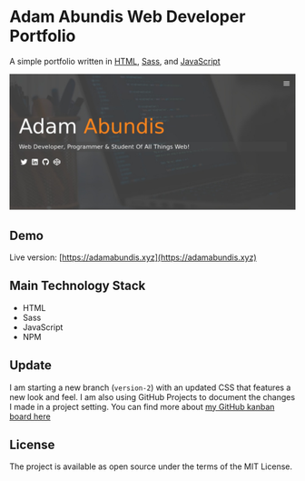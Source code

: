 # Adam Abundis Web Developer Portfolio

A simple portfolio written in [HTML](https://www.w3.org/TR/html52/), [Sass](https://sass-lang.com/guide), and [JavaScript](https://developer.mozilla.org/bm/docs/Web/JavaScript)

![alt text](./dist/img/projects/project-5.jpg "Adam Abundis Dev Portfolio")

## Demo

Live version: [https://adamabundis.xyz](https://adamabundis.xyz)

## Main Technology Stack

- HTML
- Sass
- JavaScript
- NPM

## Update

I am starting a new branch (`version-2`) with an updated CSS that features a new look and feel.
I am also using GitHub Projects to document the changes I made in a project setting.
You can find more about [my GitHub kanban board here](https://github.com/abuna1985/dev-portfolio/projects/1)

## License

The project is available as open source under the terms of the MIT License.
